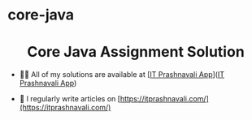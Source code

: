 # core-java
<h1 align="center">Core Java Assignment Solution</h1>

- 👨‍💻 All of my solutions are available at [<a href="https://play.google.com/store/apps/details?id=com.atinfotech.itprashnavali" target="_blank" title="IT Paper Solution" alt="University old paper">IT Prashnavali App</a>](<a href="https://play.google.com/store/apps/details?id=com.atinfotech.itprashnavali" target="_blank" title="IT Paper Solution" alt="University old paper">IT Prashnavali App</a>)

- 📝 I regularly write articles on [https://itprashnavali.com/](https://itprashnavali.com/)
